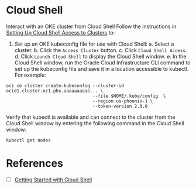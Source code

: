 # Cloud Shell

Interact with an OKE cluster from Cloud Shell
Follow the instructions in [Setting Up Cloud Shell Access to Clusters](https://docs.oracle.com/en-us/iaas/Content/ContEng/Tasks/contengdownloadkubeconfigfile.htm#cloudshelldownload) to:

1. Set up an OKE kubeconfig file for use with Cloud Shell:
a. Select a cluster.
b. Click the `Access Cluster` button.
c. Click `Cloud Shell Access`.
d. Click `Launch Cloud Shell` to display the Cloud Shell window.
e. In the Cloud Shell window, run the Oracle Cloud Infrastructure CLI command to set up the kubeconfig file and save it in a location accessible to kubectl. For example:

```
oci ce cluster create-kubeconfig --cluster-id ocid1.cluster.oc1.phx.aaaaaaaaae... \
                                 --file $HOME/.kube/config  \
                                 --region us-phoenix-1 \
                                 --token-version 2.0.0
```

Verify that kubectl is available and can connect to the cluster from the Cloud Shell window by entering the following command in the Cloud Shell window:

```
kubectl get nodes
```


# References

- [ ] [Getting Started with Cloud Shell](https://docs.oracle.com/en-us/iaas/Content/API/Concepts/cloudshellgettingstarted.htm)
